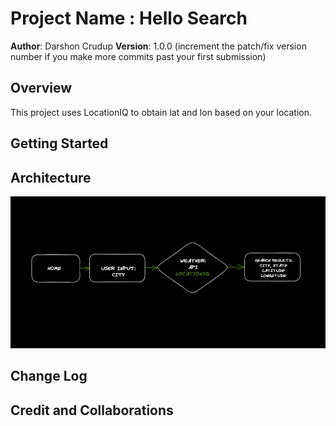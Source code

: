 # Project Name : Hello Search

**Author**: Darshon Crudup
**Version**: 1.0.0 (increment the patch/fix version number if you make more commits past your first submission)

## Overview

This project uses LocationIQ to obtain lat and lon based on your location.

## Getting Started
<!-- What are the steps that a user must take in order to build this app on their own machine and get it running? -->

## Architecture

![wrrc](/src/images/WRRC.jpg)

## Change Log
<!-- Use this area to document the iterative changes made to your application as each feature is successfully implemented. Use time stamps. Here's an example:

01-01-2001 4:59pm - Application now has a fully-functional express server, with a GET route for the location resource. -->

## Credit and Collaborations
<!-- Give credit (and a link) to other people or resources that helped you build this application. -->
